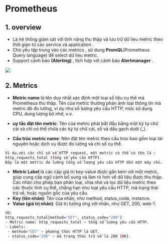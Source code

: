 # Prometheus

## 1. overview

- Là hệ thống giám sát với tính năng thu thập và lưu trữ dữ lieu metric theo thời gian từ các service và application .
- Chủ yếu tập trung vào các metrics , sử dung **PromQL**(Prometheus Query language) để select dữ lieu metric.
- Support cảnh báo **(Alerting)** , tích hợp với cảnh báo **Alertmanager** .

<img src="[https://imgur.com/a/9sXbhOC](https://prometheus.io/assets/architecture.png](https://imgur.com/FXmN5qB)">

## 2. Metrics

- **Metric name** là tên duy nhất xác định một loại số liệu cụ thể mà Prometheus thu thập. Tên của metric thường phản ánh loại thông tin mà metric đó đo lường, ví dụ như số lượng yêu cầu HTTP, mức sử dụng CPU, dung lượng bộ nhớ, v.v.

- **uy tắc đặt tên metric**: Tên của metric phải bắt đầu bằng một ký tự chữ cái và chỉ có thể chứa các ký tự chữ cái, số và dấu gạch dưới (_).

- **Cấu trúc metric name**: Nên đặt tên metric theo cấu trúc bao gồm loại tài nguyên hoặc dịch vụ được đo lường và chỉ số cụ thể.

```sh
Ví dụ,với các chỉ số về HTTP request, một metric có thể có tên là :
http_requests_total (tổng số yêu cầu HTTP).
Đây là một metric đo lường tổng số lượng yêu cầu HTTP đến một máy chủ.
```

- **Metric Label** là các cặp giá trị key-value được gắn kèm với một metric, giúp cung cấp ngữ cảnh bổ sung và làm rõ hơn về dữ liệu được thu thập. Các nhãn cho phép bạn phân loại, chia nhỏ và lọc dữ liệu metric theo các thuộc tính cụ thể, chẳng hạn như loại yêu cầu HTTP, mã trạng thái trả về, hoặc nguồn gốc của yêu cầu.
 - **Key (tên nhãn)**: Tên của nhãn, như method, status_code, instance.
 - **Value (giá trị nhãn)**: Giá trị tương ứng với nhãn, như GET, 200, web-1.
```sh
VD:
http_requests_total{method="GET", status_code="200"}
- Metric name: http_requests_total — tổng số lượng yêu cầu HTTP.
- Labels:
 - method="GET" — phương thức HTTP là GET.
 - status_code="200" — mã trạng thái trả về là 200 (OK).
```

